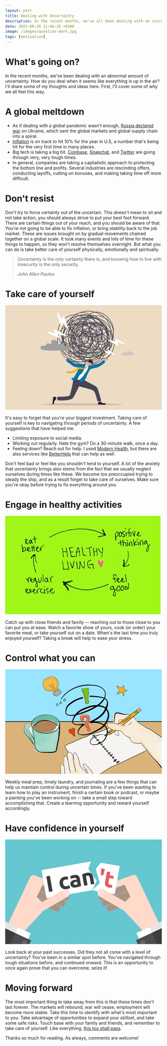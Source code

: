 ```yaml
---
layout: post
title: Dealing with Uncertainty
description: In the recent months, we've all been dealing with an increasing amount of...
date: 2022-09-20 11:46:35 +0300
image: /images/question-mark.jpg
tags: [motivation]
---
```


# What's going on?

In the recent months, we've been dealing with an abnormal amount of uncertainty. How do you deal when it seems like everything is up in the air? I'll share some of my thoughts and ideas here.  First, I'll cover some of _why_ we all feel this way.

# A global meltdown

- As if dealing with a global pandemic wasn't enough, [Russia declared war](https://en.wikipedia.org/wiki/2022_Russian_invasion_of_Ukraine) on Ukraine, which sent the global markets and global supply chain into a spiral.
- [Inflation](https://en.wikipedia.org/wiki/2021%E2%80%932022_inflation_surge) is on track to hit 10% for the year in U.S, a number that's being hit for the very first time in many places.
- Big tech is taking a big hit. [Coinbase](https://www.wsj.com/articles/crypto-exchange-coinbase-to-lay-off-18-of-staff-11655211069), [Snapchat](https://www.businessinsider.com/snaps-messy-layoffs-locked-workers-out-so-fast-they-couldnt-be-let-go-2022-9), and [Twitter](https://en.wikipedia.org/wiki/Proposed_acquisition_of_Twitter_by_Elon_Musk) are going through very, very tough times.
- In general, companies are taking a capitalistic approach to protecting the bottom line and profits. Several industries are rescinding offers, conducting layoffs, cutting on bonuses, and making taking time off more difficult.

# Don't resist

Don't try to force certainty out of the uncertain. This doesn't mean to sit and not take action, you should always strive to put your best foot forward. There are certain things out of your reach, and you should be aware of that. You're not going to be able to fix inflation, or bring stability back to the job market.  These are issues brought on by gradual movements chained together on a global scale. It took many events and lots of time for these things to happen, so they won't resolve themselves overnight. But what you can do is take better care of yourself physically, emotionally and spiritually.

>Uncertainty is the only certainty there is, and knowing how to live with insecurity is the only security.
>
><cite>John Allen Paulos</cite>

# Take care of yourself

![Mental health](/images/mental-health.jpg)          

It's easy to forget that you're your biggest investment. Taking care of yourself is key to navigating through periods of uncertainty. A few suggestions that have helped me:

- Limiting exposure to social media.
- Working out regularly. Hate the gym? Do a 30-minute walk, once a day.
- Feeling down? Reach out for help. I used [Modern Health](https://modernhealth.com/), but there are also services like [BetterHelp](https://www.betterhelp.com/) that can help as well.

Don't feel bad or feel like you shouldn't tend to yourself. A lot of the anxiety that uncertainty brings also stems from the fact that we usually neglect ourselves during times like these. We become too preoccupied trying to steady the ship, and as a result forget to take care of ourselves. Make sure you're okay before trying to fix everything around you.

# Engage in healthy activities

![Healthy food and working out](/images/healthy-living.jpg)   

 Catch up with close friends and family -- reaching out to those close to you can put you at ease. Watch a favorite show of yours, cook (or order) your favorite meal, or take yourself out on a date. When's the last time you truly enjoyed yourself? Taking a break will help to ease your stress.

# Control what you can

![Someone writing in a journal](/images/journaling.jpg)

 Weekly meal prep, timely laundry, and journaling are a few things that can help us maintain control during uncertain times. If you've been wanting to learn how to play an instrument, finish a certain book or podcast, or maybe a painting you've been working on -- take a small step toward accomplishing that. Create a learning opportunity and reward yourself accordingly. 

# Have confidence in yourself

![Someone ripping a piece of paper saying they can't](/images/confidence-in-yourself.jpg)

Look back at your past successes. Did they not all come with a level of uncertainty? You've been in a similar spot before. You've navigated through tough situations before, and continued onward. This is an opportunity to once again prove that you can overcome, seize it!

# Moving forward

The most important thing to take away from this is that these times don't last forever. The markets will rebound, war will cease, employment will become more stable. Take this time to identify with what's most important to you. Take advantage of opportunities to expand your skillset, and take some safe risks. Touch base with your family and friends, and remember to take care of yourself. Like everything, [this too shall pass](https://en.wikipedia.org/wiki/This_too_shall_pass).

Thanks so much for reading. As always, comments are welcome!

